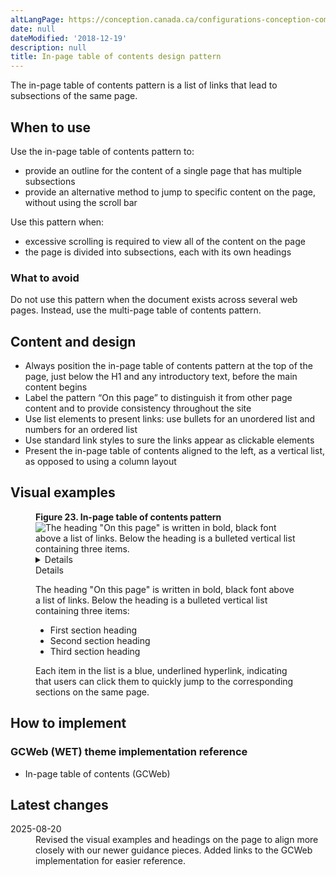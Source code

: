 ```yaml
---
altLangPage: https://conception.canada.ca/configurations-conception-communes/table-matiere-interieur.html
date: null
dateModified: '2018-12-19'
description: null
title: In-page table of contents design pattern
---
```


<p>The in-page table of contents pattern is a list of links that lead to subsections of the same page.</p>
<section>
  <h2>When to use</h2>
  <p>Use the in-page table of contents pattern to:</p>
  <ul>
    <li>provide an outline for the content of a single page that has multiple subsections</li>
    <li>provide an alternative method to jump to specific content on the page, without using the scroll bar</li>
  </ul>
  <p>Use this pattern when:</p>
  <ul>
    <li>excessive scrolling is required to view all of the content on the page</li>
    <li>the page is divided into subsections, each with its own headings</li>
  </ul>
  <h3>What to avoid</h3>
  <p>Do not use this pattern when the document exists across several web pages. Instead, use the multi-page table of contents pattern.</p>
</section>
<section>
  <h2>Content and design</h2>
  <ul>
    <li>Always position the in-page table of contents pattern at the top of the page, just below the H1 and any introductory text, before the main content begins</li>
    <li>Label the pattern “On this page” to distinguish it from other page content and to provide consistency throughout the site</li>
    <li>Use list elements to present links: use bullets for an unordered list and numbers for an ordered list</li>
    <li>Use standard link styles to sure the links appear as clickable elements</li>
    <li>Present the in-page table of contents aligned to the left, as a vertical list, as opposed to using a column layout</li>
  </ul>
</section>
<section>
  <h2>Visual examples</h2>
  <figure class="mrgn-bttm-lg">
    <figcaption class="text-center"><b>Figure 23. In-page table of contents pattern</b></figcaption>
    <img alt='The heading "On this page" is written in bold, black font above a list of links. Below the heading is a bulleted vertical list containing three items.' class="img-responsive center-block" src=""/>
    <details></details>
      <summary>Details</summary>
      <p>The heading "On this page" is written in bold, black font above a list of links. Below the heading is a bulleted vertical list containing three items:</p>
      <ul>
        <li>First section heading</li>
        <li>Second section heading</li>
        <li>Third section heading</li>
      </ul>
    </details>
    <p>Each item in the list is a blue, underlined hyperlink, indicating that users can click them to quickly jump to the corresponding sections on the same page.</p>
  </figure>
</section>
<section>
  <h2>How to implement</h2>
  <h3>GCWeb (WET) theme implementation reference</h3>
  <ul>
    <li>In-page table of contents (GCWeb)</li>
  </ul>
</section>
<section>
  <h2>Latest changes</h2>
  <dl>
    <dt>2025-08-20</dt>
    <dd>Revised the visual examples and headings on the page to align more closely with our newer guidance pieces. Added links to the GCWeb implementation for easier reference.</dd>
  </dl>
</section>






